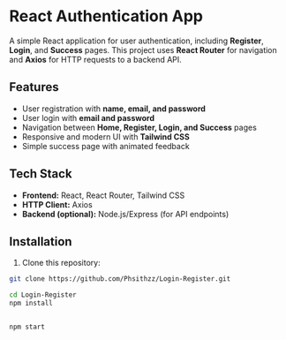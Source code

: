 # React Authentication App

A simple React application for user authentication, including **Register**, **Login**, and **Success** pages. This project uses **React Router** for navigation and **Axios** for HTTP requests to a backend API.

## Features

- User registration with **name, email, and password**
- User login with **email and password**
- Navigation between **Home, Register, Login, and Success** pages
- Responsive and modern UI with **Tailwind CSS**
- Simple success page with animated feedback

## Tech Stack

- **Frontend:** React, React Router, Tailwind CSS
- **HTTP Client:** Axios
- **Backend (optional):** Node.js/Express (for API endpoints)



## Installation

1. Clone this repository:

```bash
git clone https://github.com/Phsithzz/Login-Register.git

cd Login-Register
npm install


npm start
